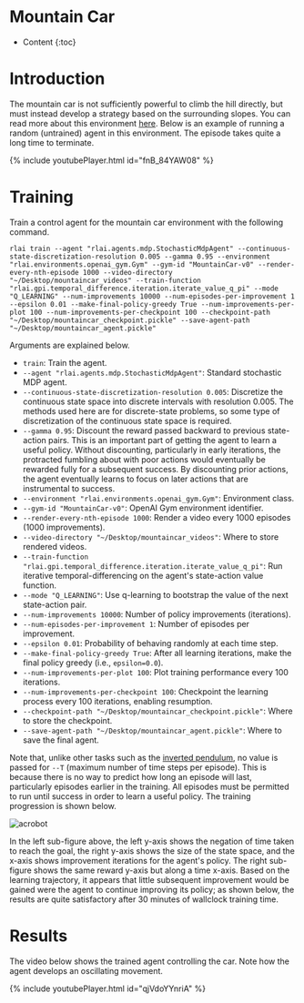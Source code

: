 # Mountain Car
* Content
{:toc}
  
# Introduction
The mountain car is not sufficiently powerful to climb the hill directly, but must instead develop a strategy based on 
the surrounding slopes. You can read more about this environment [here](https://gym.openai.com/envs/MountainCar-v0/). 
Below is an example of running a random (untrained) agent in this environment. The episode takes quite a long time to 
terminate.

{% include youtubePlayer.html id="fnB_84YAW08" %}

# Training
Train a control agent for the mountain car environment with the following command.
```
rlai train --agent "rlai.agents.mdp.StochasticMdpAgent" --continuous-state-discretization-resolution 0.005 --gamma 0.95 --environment "rlai.environments.openai_gym.Gym" --gym-id "MountainCar-v0" --render-every-nth-episode 1000 --video-directory "~/Desktop/mountaincar_videos" --train-function "rlai.gpi.temporal_difference.iteration.iterate_value_q_pi" --mode "Q_LEARNING" --num-improvements 10000 --num-episodes-per-improvement 1 --epsilon 0.01 --make-final-policy-greedy True --num-improvements-per-plot 100 --num-improvements-per-checkpoint 100 --checkpoint-path "~/Desktop/mountaincar_checkpoint.pickle" --save-agent-path "~/Desktop/mountaincar_agent.pickle"
```

Arguments are explained below.
* `train`:  Train the agent.
* `--agent "rlai.agents.mdp.StochasticMdpAgent"`:  Standard stochastic MDP agent. 
* `--continuous-state-discretization-resolution 0.005`:  Discretize the continuous state space into discrete intervals 
  with resolution 0.005. The methods used here are for discrete-state problems, so some type of discretization of the 
  continuous state space is required.
* `--gamma 0.95`:  Discount the reward passed backward to previous state-action pairs. This is an important part of 
  getting the agent to learn a useful policy. Without discounting, particularly in early iterations, the protracted
  fumbling about with poor actions would eventually be rewarded fully for a subsequent success. By discounting prior 
  actions, the agent eventually learns to focus on later actions that are instrumental to success.
* `--environment "rlai.environments.openai_gym.Gym"`:  Environment class. 
* `--gym-id "MountainCar-v0"`:  OpenAI Gym environment identifier.
* `--render-every-nth-episode 1000`:  Render a video every 1000 episodes (1000 improvements).
* `--video-directory "~/Desktop/mountaincar_videos"`:  Where to store rendered videos.
* `--train-function "rlai.gpi.temporal_difference.iteration.iterate_value_q_pi"`:  Run iterative temporal-differencing 
  on the agent's state-action value function. 
* `--mode "Q_LEARNING"`:  Use q-learning to bootstrap the value of the next state-action pair. 
* `--num-improvements 10000`:  Number of policy improvements (iterations).
* `--num-episodes-per-improvement 1`:  Number of episodes per improvement.
* `--epsilon 0.01`:  Probability of behaving randomly at each time step.
* `--make-final-policy-greedy True`:  After all learning iterations, make the final policy greedy (i.e., `epsilon=0.0`).
* `--num-improvements-per-plot 100`:  Plot training performance every 100 iterations.
* `--num-improvements-per-checkpoint 100`:  Checkpoint the learning process every 100 iterations, enabling resumption.
* `--checkpoint-path "~/Desktop/mountaincar_checkpoint.pickle"`:  Where to store the checkpoint.
* `--save-agent-path "~/Desktop/mountaincar_agent.pickle"`:  Where to save the final agent.

Note that, unlike other tasks such as the [inverted pendulum](inverted_pendulum.html), no value is passed for `--T` 
(maximum number of time steps per episode). This is because there is no way to predict how long an episode will last, 
particularly episodes earlier in the training. All episodes must be permitted to run until success in order to learn 
a useful policy. The training progression is shown below.

![acrobot](https://github.com/MatthewGerber/rlai/raw/master/trained_agents/mountaincar/mountaincar_training.png)

In the left sub-figure above, the left y-axis shows the negation of time taken to reach the goal, the right y-axis shows 
the size of the state space, and the x-axis shows improvement iterations for the agent's policy. The right sub-figure 
shows the same reward y-axis but along a time x-axis. Based on the learning trajectory, it appears that little 
subsequent improvement would be gained were the agent to continue improving its policy; as shown below, the results are 
quite satisfactory after 30 minutes of wallclock training time.

# Results
The video below shows the trained agent controlling the car. Note how the agent develops an oscillating movement.

{% include youtubePlayer.html id="qjVdoYYnriA" %}
